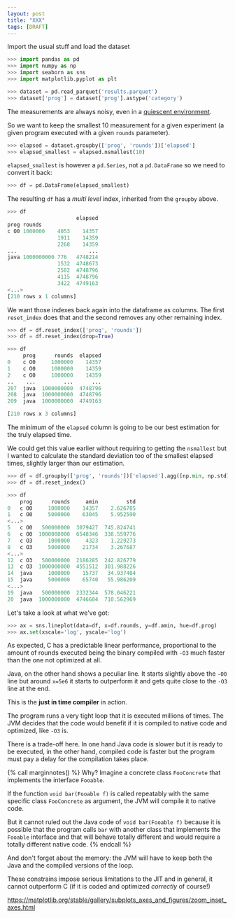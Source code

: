 ```yaml
---
layout: post
title: "XXX"
tags: [DRAFT]
---
```

Import the usual stuff and load the dataset

```python
>>> import pandas as pd
>>> import numpy as np
>>> import seaborn as sns
>>> import matplotlib.pyplot as plt

>>> dataset = pd.read_parquet('results.parquet')
>>> dataset['prog'] = dataset['prog'].astype('category')
```

The measurements are always noisy, even in a
[quiescent environment]().

So we want to keep the smallest 10 measurement for a given experiment
(a given program executed with a given `rounds` parameter).

```python
>>> elapsed = dataset.groupby(['prog', 'rounds'])['elapsed']
>>> elapsed_smallest = elapsed.nsmallest(10)
```

`elapsed_smallest` is however a `pd.Series`, not a `pd.DataFrame` so we
need to convert it back:

```python
>>> df = pd.DataFrame(elapsed_smallest)
```

The resulting `df` has a *multi level* index, inherited from the
`groupby` above.

```python
>>> df
                      elapsed
prog rounds
c O0 1000000    4053    14357
                1911    14359
                2268    14359
...                       ...
java 1000000000 776   4748214
                1532  4748673
                2582  4748796
                4115  4748796
                3422  4749163
<...>
[210 rows x 1 columns]
```

We want those indexes back again into the dataframe as columns. The
first `reset_index` does that and the second removes any other remaining
index.

```python
>>> df = df.reset_index(['prog', 'rounds'])
>>> df = df.reset_index(drop=True)

>>> df
     prog      rounds  elapsed
0    c O0     1000000    14357
1    c O0     1000000    14359
2    c O0     1000000    14359
..    ...         ...      ...
207  java  1000000000  4748796
208  java  1000000000  4748796
209  java  1000000000  4749163

[210 rows x 3 columns]
```

The minimum of the `elapsed` column is going to be our best estimation
for the truly elapsed time.

We could get this value earlier without requiring to getting the
`nsmallest` but I wanted to calculate the standard deviation too of the
smallest elapsed times, slightly larger than our estimation.

```python
>>> df = df.groupby(['prog', 'rounds'])['elapsed'].agg([np.min, np.std])
>>> df = df.reset_index()

>>> df
    prog      rounds     amin         std
0   c O0     1000000    14357    2.626785
1   c O0     5000000    63045    5.952590
<...>
5   c O0   500000000  3079427  745.824741
6   c O0  1000000000  6548346  338.559776
7   c O3     1000000     4323    1.229273
8   c O3     5000000    21734    3.267687
<...>
12  c O3   500000000  2186285  242.826779
13  c O3  1000000000  4551512  301.988226
14  java     1000000    15737   34.937404
15  java     5000000    65740   55.986209
<...>
19  java   500000000  2332344  578.046221
20  java  1000000000  4746684  710.562969
```

Let's take a look at what we've got:

```python
>>> ax = sns.lineplot(data=df, x=df.rounds, y=df.amin, hue=df.prog)
>>> ax.set(xscale='log', yscale='log')
```

As expected, C has a predictable linear performance, proportional to the
amount of rounds executed being the binary compiled with `-O3` much
faster than the one not optimized at all.

Java, on the other hand shows a peculiar line. It starts slightly above
the `-O0` line but around `x=5e6` it starts to outperform it and gets
quite close to the `-O3` line at the end.

This is the **just in time compiler** in action.

The program runs a very tight loop that it is executed millions of
times. The JVM decides that the code would benefit if it is compiled
to native code and optimized, like `-O3` is.

There is a trade-off here. In one hand Java code is slower but it is
ready to be executed, in the other hand, compiled code is faster
but the program must pay a delay for the compilation takes place.

{% call marginnotes() %}
Why? Imagine a concrete class `FooConcrete` that implements the interface
`Fooable`.

If the function `void bar(Fooable f)` is called repeatably with the same
specific class `FooConcrete` as argument, the JVM will compile it to
native code.

But it cannot ruled out the Java code of `void bar(Fooable f)`
because it is possible that the program calls `bar` with another class
that implements the `Fooable` interface and that will behave totally
different and would require a totally different native code.
{% endcall %}

And don't forget about the memory: the JVM will have to
keep both the Java and the compiled versions of the loop.

These constrains impose serious limitations to the JIT and in general,
it cannot outperform C (if it is coded and optimized *correctly* of
course!)



https://matplotlib.org/stable/gallery/subplots_axes_and_figures/zoom_inset_axes.html
